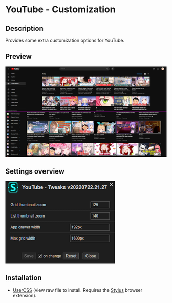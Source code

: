 # YouTube - Customization

## Description

Provides some extra customization options for YouTube.

## Preview

![Preview](preview.png)

## Settings overview

![Settings](settings.png)

## Installation

- [UserCSS](./youtube-customization.user.css) (view raw file to install. Requires the [Stylus](https://github.com/openstyles/stylus#releases) browser extension).
